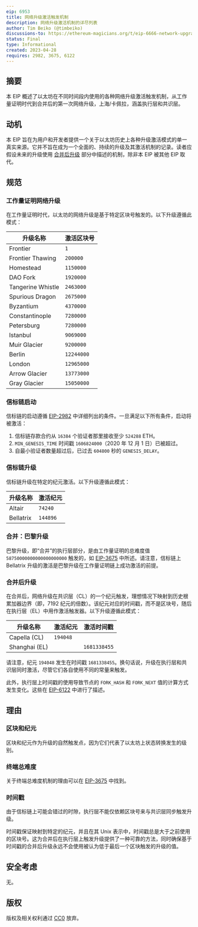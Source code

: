 ```yaml
---
eip: 6953
title: 网络升级激活触发机制
description: 网络升级激活机制的详尽列表
author: Tim Beiko (@timbeiko)
discussions-to: https://ethereum-magicians.org/t/eip-6666-network-upgrade-activation-triggers/14047
status: Final
type: Informational
created: 2023-04-28
requires: 2982, 3675, 6122
---
```


## 摘要

本 EIP 概述了以太坊在不同时间段内使用的各种网络升级激活触发机制，从工作量证明时代到合并后的第一次网络升级，上海/卡佩拉，涵盖执行层和共识层。

## 动机

本 EIP 旨在为用户和开发者提供一个关于以太坊历史上各种升级激活模式的单一真实来源。它并不旨在成为一个全面的、持续的升级及其激活机制的记录。读者应假设未来的升级使用 [合并后升级](#post-merge-upgrades) 部分中描述的机制，除非本 EIP 被其他 EIP 取代。

## 规范

### 工作量证明网络升级

在工作量证明时代，以太坊的网络升级是基于特定区块号触发的。以下升级遵循此模式：

| 升级名称           | 激活区块号         |
|--------------------|-------------------|
| Frontier           | `1`               |
| Frontier Thawing   | `200000`          |
| Homestead          | `1150000`         |
| DAO Fork           | `1920000`         |
| Tangerine Whistle  | `2463000`         |
| Spurious Dragon    | `2675000`         |
| Byzantium          | `4370000`         |
| Constantinople     | `7280000`         |
| Petersburg         | `7280000`         |
| Istanbul           | `9069000`         |
| Muir Glacier       | `9200000`         |
| Berlin             | `12244000`        |
| London             | `12965000`        |
| Arrow Glacier      | `13773000`        |
| Gray Glacier       | `15050000`        | 

### 信标链启动

信标链的启动遵循 [EIP-2982](./eip-2982.md) 中详细列出的条件。一旦满足以下所有条件，启动将被激活：

1. 信标链存款合约从 `16384` 个验证者那里接收至少 `524288` ETH。
2. `MIN_GENESIS_TIME` 时间戳 `1606824000`（2020 年 12 月 1 日）已被超过。
3. 自最小验证者数量超过后，已过去 `604800` 秒的 `GENESIS_DELAY`。

### 信标链升级

信标链升级在特定的纪元激活。以下升级遵循此模式：

| 升级名称 | 激活纪元 |
|----------|----------|
| Altair   | `74240`  |
| Bellatrix| `144896` |

### 合并：巴黎升级

巴黎升级，即“合并”的执行层部分，是由工作量证明的总难度值 `58750000000000000000000` 触发的，如 [EIP-3675](./eip-3675.md) 中所述。请注意，信标链上 Bellatrix 升级的激活是巴黎升级在工作量证明链上成功激活的前提。

### 合并后升级

在合并后，网络升级在共识层（CL）的一个纪元触发，理想情况下映射到历史根累加器边界（即，7192 纪元的倍数）。该纪元对应的时间戳，而不是区块号，随后在执行层（EL）中用作激活触发器。以下升级遵循此模式：

| 升级名称       | 激活纪元 | 激活时间戳       |
|----------------|----------|------------------|
| Capella (CL)   | `194048` |                  |
| Shanghai (EL)  |          | `1681338455`     |

请注意，纪元 `194048` 发生在时间戳 `1681338455`。换句话说，升级在执行层和共识层同时激活，尽管它们各自使用不同的常量来触发。

此外，执行层上时间戳的使用导致节点的 `FORK_HASH` 和 `FORK_NEXT` 值的计算方式发生变化。这些在 [EIP-6122](./eip-6122.md) 中进行了描述。

## 理由

### 区块和纪元

区块和纪元作为升级的自然触发点，因为它们代表了以太坊上状态转换发生的级别。

### 终端总难度

关于终端总难度机制的理由可以在 [EIP-3675](./eip-3675.md) 中找到。

### 时间戳

由于信标链上可能会错过的时隙，执行层不能仅依赖区块号来与共识层同步触发升级。

时间戳保证映射到特定的纪元，并且在其 Unix 表示中，时间戳总是大于之前使用的区块号。这为合并后在执行层上触发升级提供了一种可靠的方法，同时确保基于时间戳的合并后升级永远不会使用被认为低于最后一个区块触发的升级的值。

## 安全考虑

无。

## 版权

版权及相关权利通过 [CC0](../LICENSE.md) 放弃。
